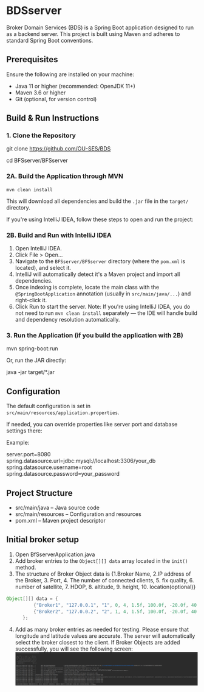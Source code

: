 # BDSserver

Broker Domain Services (BDS) is a Spring Boot application designed to run as a backend server. This project is built using Maven and adheres to standard Spring Boot conventions. 

## Prerequisites

Ensure the following are installed on your machine:

- Java 11 or higher (recommended: OpenJDK 11+)
- Maven 3.6 or higher
- Git (optional, for version control)

## Build & Run Instructions

### 1. Clone the Repository

git clone https://github.com/OU-SES/BDS

cd BFSserver/BFSserver

### 2A. Build the Application through MVN

```
mvn clean install
```

This will download all dependencies and build the `.jar` file in the `target/` directory.

If you're using IntelliJ IDEA, follow these steps to open and run the project:

### 2B. Build and Run with IntelliJ IDEA

1. Open IntelliJ IDEA.
2. Click File > Open...
3. Navigate to the `BFSserver/BFSserver` directory (where the `pom.xml` is located), and select it.
4. IntelliJ will automatically detect it's a Maven project and import all dependencies.
5. Once indexing is complete, locate the main class with the `@SpringBootApplication` annotation (usually in `src/main/java/...`) and right-click it.
6. Click Run to start the server.
Note: If you're using IntelliJ IDEA, you do not need to run `mvn clean install` separately — the IDE will handle build and dependency resolution automatically.

### 3. Run the Application (if you build the application with 2B)

mvn spring-boot:run

Or, run the JAR directly:

java -jar target/*.jar

## Configuration

The default configuration is set in `src/main/resources/application.properties`.

If needed, you can override properties like server port and database settings there:

Example:

server.port=8080  
spring.datasource.url=jdbc:mysql://localhost:3306/your_db  
spring.datasource.username=root  
spring.datasource.password=your_password

## Project Structure

- src/main/java – Java source code
- src/main/resources – Configuration and resources
- pom.xml – Maven project descriptor

## Initial broker setup

1. Open BfSserverApplication.java
2. Add broker entries to the `Object[][] data` array located in the `init()` method.
3. The structure of Broker Object data is {1.Broker Name, 2.IP address of the Broker, 3. Port, 4. The number of connected clients, 5. fix quality, 6. number of satellite, 7. HDOP, 8. altitude, 9. height, 10. location(optional)}

```java
Object[][] data = {
	      {"Broker1", "127.0.0.1", "1", 0, 4, 1.5f, 100.0f, -20.0f, 40.757271, -73.990000},
	      {"Broker2", "127.0.0.2", "2", 1, 4, 1.5f, 100.0f, -20.0f, 40.757218, -73.990007}
	  };
```

4. Add as many broker entries as needed for testing. Please ensure that longitude and latitude values are accurate. The server will automatically select the broker closest to the client.
If Broker Objects are added successfully, you will see the following screen:
![Architecture Diagram](https://github.com/OU-SES/BDS/blob/main/running%20example.png)
